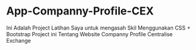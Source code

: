 # App-Companny-Profile-CEX

Ini Adalah Project Latihan Saya untuk mengasah Skil Menggunakan CSS + Bootstrap
Project ini Tentang Website Companny Profile Centralise Exchange
